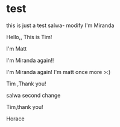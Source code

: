 # test
this is just a test
salwa- modify
I'm Miranda

Hello,, This is Tim!

I'm Matt

I'm Miranda again!!

I'm Miranda again!
I'm matt once more >:)



Tim ,Thank you!


salwa second change

Tim,thank you!

Horace



